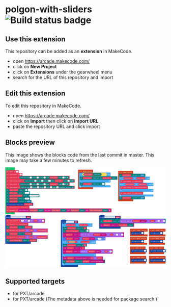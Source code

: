 # polgon-with-sliders ![Build status badge](https://github.com/wecodemakecode/polgon-with-sliders/workflows/MakeCode/badge.svg)



## Use this extension

This repository can be added as an **extension** in MakeCode.

* open https://arcade.makecode.com/
* click on **New Project**
* click on **Extensions** under the gearwheel menu
* search for the URL of this repository and import

## Edit this extension

To edit this repository in MakeCode.

* open https://arcade.makecode.com/
* click on **Import** then click on **Import URL**
* paste the repository URL and click import

## Blocks preview

This image shows the blocks code from the last commit in master.
This image may take a few minutes to refresh.

![A rendered view of the blocks](https://github.com/wecodemakecode/polgon-with-sliders/raw/master/.makecode/blocks.png)

## Supported targets

* for PXT/arcade
* for PXT/arcade
(The metadata above is needed for package search.)

